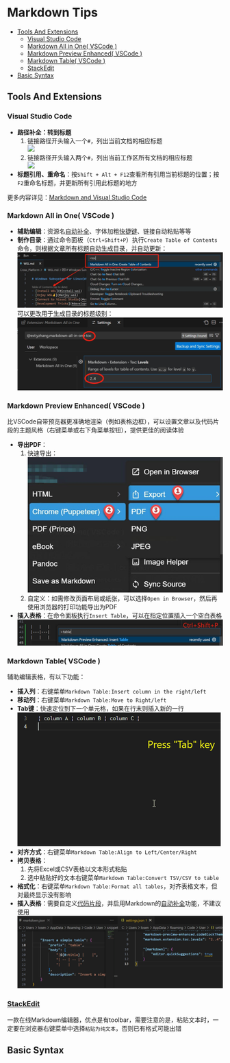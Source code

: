 # Markdown Tips

- [Tools And Extensions](#tools-and-extensions)
  - [Visual Studio Code](#visual-studio-code)
  - [Markdown All in One( VSCode )](#markdown-all-in-one-vscode-)
  - [Markdown Preview Enhanced( VSCode )](#markdown-preview-enhanced-vscode-)
  - [Markdown Table( VSCode )](#markdown-table-vscode-)
  - [StackEdit](#stackedit)
- [Basic Syntax](#basic-syntax)



## Tools And Extensions

### Visual Studio Code
- **路径补全：转到标题**
  1. 链接路径开头输入一个`#`，列出当前文档的相应标题  
  ![](https://code.visualstudio.com/assets/docs/languages/Markdown/path-completions-header.png)
  2. 链接路径开头输入两个`#`，列出当前工作区所有文档的相应标题  
  ![](https://code.visualstudio.com/assets/docs/languages/Markdown/md-workspace-header-suggestion.png)
- **标题引用、重命名**：按`Shift + Alt + F12`查看所有引用当前标题的位置；按`F2`重命名标题，并更新所有引用此标题的地方

更多内容详见：[Markdown and Visual Studio Code](https://code.visualstudio.com/docs/languages/markdown)


### Markdown All in One( VSCode )
- **辅助编辑**：资源名[自动补全](https://marketplace.visualstudio.com/items?itemName=yzhang.markdown-all-in-one#auto-completions)、字体加粗[快捷键](https://marketplace.visualstudio.com/items?itemName=yzhang.markdown-all-in-one#keyboard-shortcuts-1)、链接自动粘贴等等
- **制作目录**：通过命令面板（`Ctrl+Shift+P`）执行`Create Table of Contents`命令，则根据文章所有标题自动生成目录，并自动更新：  
![](./img/MD_CreateTOC.png)
可以更改用于生成目录的标题级别：  
![](./img/MD_TOCLevels.png)

### Markdown Preview Enhanced( VSCode )
比VSCode自带预览器更准确地渲染（例如表格边框），可以设置文章以及代码片段的主题风格（右键菜单或右下角菜单按钮），提供更佳的阅读体验
- **导出PDF**：
  1. 快速导出：  
  ![](./img/MD_ExportPDF.png)
  2. 自定义：如需修改页面布局或纸张，可以选择`Open in Browser`，然后再使用浏览器的打印功能导出为PDF
- **插入表格**：在命令面板执行`Insert Table`，可以在指定位置插入一个空白表格  
![](./img/MD_InsertTable.png)

### Markdown Table( VSCode )  
辅助编辑表格，有以下功能：
- **插入列**：右键菜单`Markdown Table:Insert column in the right/left`
- **移动列**：右键菜单`Markdown Table:Move to Right/left`
- **Tab键**：快速定位到下一个单元格，如果在行末则插入新的一行  
  ![](./img/MD_TableTab.gif)
- **对齐方式**：右键菜单`Markdown Table:Align to Left/Center/Right`
- **拷贝表格**：
  1. 先将Excel或CSV表格以文本形式粘贴
  2. 选中粘贴好的文本右键菜单`Markdown Table:Convert TSV/CSV to table`
- **格式化**：右键菜单`Markdown Table:Format all tables`，对齐表格文本，但对最终显示没有影响
- **插入表格**：需要自定义[代码片段](https://marketplace.visualstudio.com/items?itemName=TakumiI.markdowntable#add-a-snippet-to-create-a-simple-table)，并启用Markdown的[自动补全](https://marketplace.visualstudio.com/items?itemName=TakumiI.markdowntable#enable-snippets-suggestion)功能，不建议使用  
![](./img/MD_TableSnippet.png)

### [StackEdit](https://stackedit.io/app#)  
一款在线Markdown编辑器，优点是有toolbar，需要注意的是，粘贴文本时，一定要在浏览器右键菜单中选择`粘贴为纯文本`，否则已有格式可能出错


## Basic Syntax

